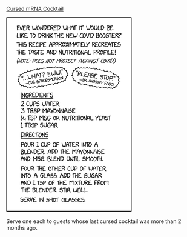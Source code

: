 [Cursed mRNA Cocktail](https://xkcd.com/2673)

![Cursed mRNA Cocktail](./random_comic.png)

Serve one each to guests whose last cursed cocktail was more than 2 months ago.

